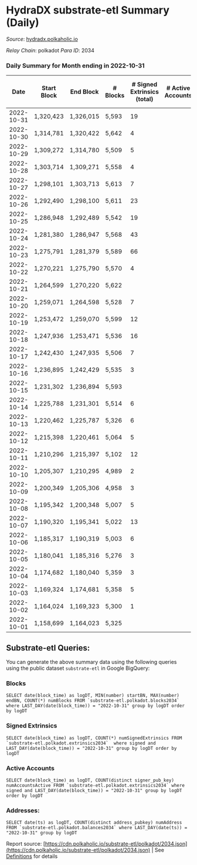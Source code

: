 # HydraDX substrate-etl Summary (Daily)

_Source_: [hydradx.polkaholic.io](https://hydradx.polkaholic.io)

*Relay Chain*: polkadot
*Para ID*: 2034



### Daily Summary for Month ending in 2022-10-31


| Date | Start Block | End Block | # Blocks | # Signed Extrinsics (total) | # Active Accounts | # Passive | # New | # Addresses with Balances | # Events | # Transfers | # XCM Transfers In | # XCM Transfers Out |
| ---- | ----------- | --------- | -------- | --------------------------- | ----------------- | --------- | ----- | ------------------------- | -------- | ----------- | ------------------ | ------------------- |
| 2022-10-31 | 1,320,423 | 1,326,015 | 5,593  | 19 |  |  |  | 21,155 | 17,138 |   |   |   |
| 2022-10-30 | 1,314,781 | 1,320,422 | 5,642  | 4 |  |  |  | 21,155 | 17,245 |   |   |   |
| 2022-10-29 | 1,309,272 | 1,314,780 | 5,509  | 5 |  |  |  |  | 16,789 |   |   |   |
| 2022-10-28 | 1,303,714 | 1,309,271 | 5,558  | 4 |  |  |  |  | 16,993 |   |   |   |
| 2022-10-27 | 1,298,101 | 1,303,713 | 5,613  | 7 |  |  |  | 21,154 | 17,174 |   |   |   |
| 2022-10-26 | 1,292,490 | 1,298,100 | 5,611  | 23 |  |  |  | 21,153 | 17,139 |   |   |   |
| 2022-10-25 | 1,286,948 | 1,292,489 | 5,542  | 19 |  |  |  |  | 16,989 |   |   |   |
| 2022-10-24 | 1,281,380 | 1,286,947 | 5,568  | 43 |  |  |  | 21,150 | 17,140 |   |   |   |
| 2022-10-23 | 1,275,791 | 1,281,379 | 5,589  | 66 |  |  |  | 21,150 | 17,188 |   |   |   |
| 2022-10-22 | 1,270,221 | 1,275,790 | 5,570  | 4 |  |  |  | 21,150 | 17,036 | 3  |   |   |
| 2022-10-21 | 1,264,599 | 1,270,220 | 5,622  |  |  |  |  | 21,150 | 17,174 |   |   |   |
| 2022-10-20 | 1,259,071 | 1,264,598 | 5,528  | 7 |  |  |  |  | 16,858 |   |   |   |
| 2022-10-19 | 1,253,472 | 1,259,070 | 5,599  | 12 |  |  |  |  | 17,132 |   |   |   |
| 2022-10-18 | 1,247,936 | 1,253,471 | 5,536  | 16 |  |  |  |  | 16,961 |   |   |   |
| 2022-10-17 | 1,242,430 | 1,247,935 | 5,506  | 7 |  |  |  | 21,149 | 16,783 |   |   |   |
| 2022-10-16 | 1,236,895 | 1,242,429 | 5,535  | 3 |  |  |  | 21,149 | 16,920 |   |   |   |
| 2022-10-15 | 1,231,302 | 1,236,894 | 5,593  |  |  |  |  | 21,149 | 17,023 |   |   |   |
| 2022-10-14 | 1,225,788 | 1,231,301 | 5,514  | 6 |  |  |  | 21,149 | 16,869 |   |   |   |
| 2022-10-13 | 1,220,462 | 1,225,787 | 5,326  | 6 |  |  |  |  | 16,237 |   |   |   |
| 2022-10-12 | 1,215,398 | 1,220,461 | 5,064  | 5 |  |  |  | 21,149 | 15,512 |   |   |   |
| 2022-10-11 | 1,210,296 | 1,215,397 | 5,102  | 12 |  |  |  | 21,149 | 15,575 |   |   |   |
| 2022-10-10 | 1,205,307 | 1,210,295 | 4,989  | 2 |  |  |  | 21,149 | 15,221 |   |   |   |
| 2022-10-09 | 1,200,349 | 1,205,306 | 4,958  | 3 |  |  |  | 21,149 | 15,127 |   |   |   |
| 2022-10-08 | 1,195,342 | 1,200,348 | 5,007  | 5 |  |  |  | 21,149 | 15,280 |   |   |   |
| 2022-10-07 | 1,190,320 | 1,195,341 | 5,022  | 13 |  |  |  | 21,149 | 15,414 |   |   |   |
| 2022-10-06 | 1,185,317 | 1,190,319 | 5,003  | 6 |  |  |  | 21,149 | 15,274 |   |   |   |
| 2022-10-05 | 1,180,041 | 1,185,316 | 5,276  | 3 |  |  |  | 21,148 | 16,084 |   |   |   |
| 2022-10-04 | 1,174,682 | 1,180,040 | 5,359  | 3 |  |  |  | 21,148 | 16,392 |   |   |   |
| 2022-10-03 | 1,169,324 | 1,174,681 | 5,358  | 5 |  |  |  |  | 16,338 |   |   |   |
| 2022-10-02 | 1,164,024 | 1,169,323 | 5,300  | 1 |  |  |  |  | 16,150 |   |   |   |
| 2022-10-01 | 1,158,699 | 1,164,023 | 5,325  |  |  |  |  |  | 16,284 |   |   |   |

## Substrate-etl Queries:
You can generate the above summary data using the following queries using the public dataset `substrate-etl` in Google BigQuery:


### Blocks
```
SELECT date(block_time) as logDT, MIN(number) startBN, MAX(number) endBN, COUNT(*) numBlocks FROM `substrate-etl.polkadot.blocks2034`  where LAST_DAY(date(block_time)) = "2022-10-31" group by logDT order by logDT
```


### Signed Extrinsics
```
SELECT date(block_time) as logDT, COUNT(*) numSignedExtrinsics FROM `substrate-etl.polkadot.extrinsics2034`  where signed and LAST_DAY(date(block_time)) = "2022-10-31" group by logDT order by logDT
```


### Active Accounts
```
SELECT date(block_time) as logDT, COUNT(distinct signer_pub_key) numAccountsActive FROM `substrate-etl.polkadot.extrinsics2034` where signed and LAST_DAY(date(block_time)) = "2022-10-31" group by logDT order by logDT
```


### Addresses:
```
SELECT date(ts) as logDT, COUNT(distinct address_pubkey) numAddress FROM `substrate-etl.polkadot.balances2034` where LAST_DAY(date(ts)) = "2022-10-31" group by logDT
```



Report source: [https://cdn.polkaholic.io/substrate-etl/polkadot/2034.json](https://cdn.polkaholic.io/substrate-etl/polkadot/2034.json) | See [Definitions](/DEFINITIONS.md) for details
